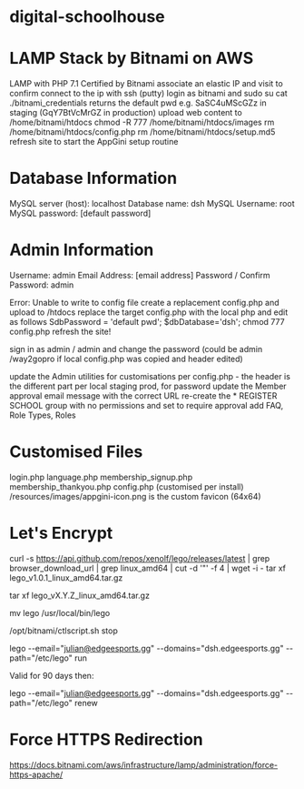 # digital-schoolhouse

# LAMP Stack by Bitnami on AWS

LAMP with PHP 7.1 Certified by Bitnami
associate an elastic IP and visit to confirm
connect to the ip with ssh (putty)
login as bitnami and sudo su
cat ./bitnami_credentials returns the default pwd e.g. SaSC4uMScGZz in staging (GqY7BtVcMrGZ in production)
upload web content to /home/bitnami/htdocs
chmod -R 777 /home/bitnami/htdocs/images
rm /home/bitnami/htdocs/config.php
rm /home/bitnami/htdocs/setup.md5
refresh site to start the AppGini setup routine

# Database Information
MySQL server (host): localhost
Database name: dsh
MySQL Username: root
MySQL password: [default password]

# Admin Information
Username: admin
Email Address: [email address]
Password / Confirm Password: admin

Error: Unable to write to config file
create a replacement config.php and upload to /htdocs
replace the target config.php with the local php and edit as follows
SdbPassword = 'default pwd';
$dbDatabase='dsh';
chmod 777 config.php
refresh the site!

sign in as admin / admin and change the password (could be admin /way2gopro if local config.php was copied and header edited)

update the Admin utilities for customisations per config.php - the header is the different part per local staging prod, for password
update the Member approval email message with the correct URL
re-create the * REGISTER SCHOOL group with no permissions and set to require approval
add FAQ, Role Types, Roles

# Customised Files
login.php
language.php
membership_signup.php
membership_thankyou.php
config.php (customised per install)
/resources/images/appgini-icon.png is the custom favicon (64x64)

# Let's Encrypt

 curl -s https://api.github.com/repos/xenolf/lego/releases/latest | grep browser_download_url | grep linux_amd64 | cut -d '"' -f 4 | wget -i - tar xf lego_v1.0.1_linux_amd64.tar.gz

 tar xf lego_vX.Y.Z_linux_amd64.tar.gz

mv lego /usr/local/bin/lego

/opt/bitnami/ctlscript.sh stop

lego --email="julian@edgeesports.gg" --domains="dsh.edgeesports.gg" --path="/etc/lego" run

Valid for 90 days then:

lego --email="julian@edgeesports.gg" --domains="dsh.edgeesports.gg" --path="/etc/lego" renew

# Force HTTPS Redirection
https://docs.bitnami.com/aws/infrastructure/lamp/administration/force-https-apache/

